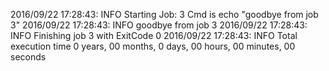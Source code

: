 2016/09/22 17:28:43: INFO Starting Job: 3 
Cmd is echo "goodbye from job 3"
 2016/09/22 17:28:43: INFO goodbye from job 3
 2016/09/22 17:28:43: INFO Finishing job 3 with ExitCode 0
 2016/09/22 17:28:43: INFO Total execution time 0 years, 00 months, 0 days, 00 hours, 00 minutes, 00 seconds
 